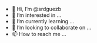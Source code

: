- 👋 Hi, I’m @srdguezb
- 👀 I’m interested in ...
- 🌱 I’m currently learning ...
- 💞️ I’m looking to collaborate on ...
- 📫 How to reach me ...

<!---
srdguezb/srdguezb is a ✨ special ✨ repository because its `README.md` (this file) appears on your GitHub profile.
You can click the Preview link to take a look at your changes.
--->
